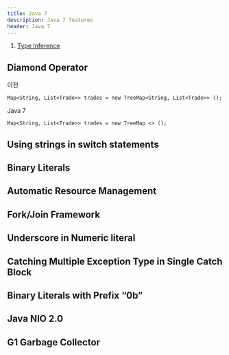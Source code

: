 ```yaml
---
title: Java 7
description: Java 7 features
header: Java 7
---
```


1. [Type Inference]()

## Diamond Operator

이전
```
Map<String, List<Trade>> trades = new TreeMap<String, List<Trade>> ();
```

Java 7
```
Map<String, List<Trade>> trades = new TreeMap <> ();

```


## Using strings in switch statements

## Binary Literals

## Automatic Resource Management

## Fork/Join Framework

## Underscore in Numeric literal

## Catching Multiple Exception Type in Single Catch Block

## Binary Literals with Prefix “0b”

## Java NIO 2.0

## G1 Garbage Collector

